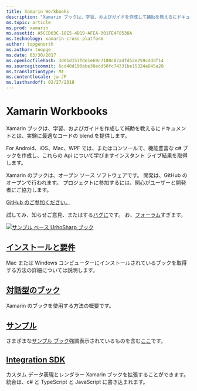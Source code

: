```yaml
---
title: Xamarin Workbooks
description: "Xamarin ブックは、学習、およびガイドを作成して補助を教えるにドキュメントとは、実験に最適なコードの blend を提供します。"
ms.topic: article
ms.prod: xamarin
ms.assetid: A5CCD63C-18E5-4D19-AFEA-301FE4F8538A
ms.technology: xamarin-cross-platform
author: topgenorth
ms.author: toopge
ms.date: 03/30/2017
ms.openlocfilehash: 3d01d157fde1e69c7180c07adfd52e259cdddf14
ms.sourcegitcommit: 6cd40d190abe38edd50fc74331be15324a845a28
ms.translationtype: MT
ms.contentlocale: ja-JP
ms.lasthandoff: 02/27/2018
---
```

# <a name="xamarin-workbooks"></a>Xamarin Workbooks

Xamarin ブックは、学習、およびガイドを作成して補助を教えるにドキュメントとは、実験に最適なコードの blend を提供します。

For Android、iOS、Mac、WPF では、またはコンソールで、機能豊富な c# ブックを作成し、これらの Api について学びますインスタント ライブ結果を取得します。

Xamarin のブックは、オープン ソース ソフトウェアです。 開発は、GitHub のオープンで行われます。 プロジェクトに参加するには、関心がユーザーと開発者にご協力します。

<a class="github-button" href="https://github.com/Microsoft/workbooks" data-size="large" aria-label="View Microsoft/workbooks on GitHub">GitHub のご参加ください。</a>

試してみ、知らせご意見、またはする[バグに](~/tools/workbooks/install.md#reporting-bugs)です。 お、[フォーラム](https://forums.xamarin.com/categories/inspector)すぎます。

[ ![](images/interactive-1.0.0-urho-planet-earth-small.png "サンプル ベース UrhoSharp ブック")](images/interactive-1.0.0-urho-planet-earth.png)

## <a name="installation-and-requirementsinstallmd"></a>[インストールと要件](install.md)

Mac または Windows コンピューターにインストールされているブックを取得する方法の詳細については説明します。

## <a name="interactive-workbooksworkbookmd"></a>[対話型のブック](workbook.md)

Xamarin のブックを使用する方法の概要です。

## <a name="samplessamplesindexmd"></a>[サンプル](samples/index.md)

さまざまな[サンプル ブック](https://developer.xamarin.com/workbooks/)強調表示されているものを含む[ここ](samples/index.md)です。

## <a name="integration-sdksdkindexmd"></a>[Integration SDK](sdk/index.md)

カスタム データ表現とレンダラー Xamarin ブックを拡張することができます。 統合は、c# と TypeScript と JavaScript に書き込まれます。

<script async defer src="https://buttons.github.io/buttons.js"></script>